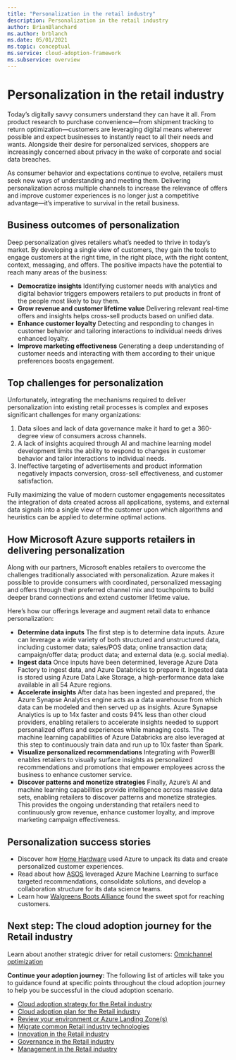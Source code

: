 ```yaml
---
title: "Personalization in the retail industry"
description: Personalization in the retail industry
author: BrianBlanchard
ms.author: brblanch
ms.date: 05/01/2021
ms.topic: conceptual
ms.service: cloud-adoption-framework
ms.subservice: overview
---
```


# Personalization in the retail industry

Today’s digitally savvy consumers understand they can have it all. From product research to purchase convenience—from shipment tracking to return optimization—customers are leveraging digital means wherever possible and expect businesses to instantly react to all their needs and wants. Alongside their desire for personalized services, shoppers are increasingly concerned about privacy in the wake of corporate and social data breaches.

As consumer behavior and expectations continue to evolve, retailers must seek new ways of understanding and meeting them. Delivering personalization across multiple channels to increase the relevance of offers and improve customer experiences is no longer just a competitive advantage—it’s imperative to survival in the retail business.

## Business outcomes of personalization

Deep personalization gives retailers what’s needed to thrive in today’s market. By developing a single view of customers, they gain the tools to engage customers at the right time, in the right place, with the right content, context, messaging, and offers. The positive impacts have the potential to reach many areas of the business:

- **Democratize insights** Identifying customer needs with analytics and digital behavior triggers empowers retailers to put products in front of the people most likely to buy them.
- **Grow revenue and customer lifetime value** Delivering relevant real-time offers and insights helps cross-sell products based on unified data.
- **Enhance customer loyalty** Detecting and responding to changes in customer behavior and tailoring interactions to individual needs drives enhanced loyalty.
- **Improve marketing effectiveness** Generating a deep understanding of customer needs and interacting with them according to their unique preferences boosts engagement.

## Top challenges for personalization

Unfortunately, integrating the mechanisms required to deliver personalization into existing retail processes is complex and exposes significant challenges for many organizations:

1. Data siloes and lack of data governance make it hard to get a 360-degree view of consumers across channels.
2. A lack of insights acquired through AI and machine learning model development limits the ability to respond to changes in customer behavior and tailor interactions to individual needs. 
3. Ineffective targeting of advertisements and product information negatively impacts conversion, cross-sell effectiveness, and customer satisfaction.

Fully maximizing the value of modern customer engagements necessitates the integration of data created across all applications, systems, and external data signals into a single view of the customer upon which algorithms and heuristics can be applied to determine optimal actions.

## How Microsoft Azure supports retailers in delivering personalization

Along with our partners, Microsoft enables retailers to overcome the challenges traditionally associated with personalization. Azure makes it possible to provide consumers with coordinated, personalized messaging and offers through their preferred channel mix and touchpoints to build deeper brand connections and extend customer lifetime value.

Here’s how our offerings leverage and augment retail data to enhance personalization:

- **Determine data inputs** The first step is to determine data inputs. Azure can leverage a wide variety of both structured and unstructured data, including customer data; sales/POS data; online transaction data; campaign/offer data; product data; and external data (e.g. social media).
- **Ingest data** Once inputs have been determined, leverage Azure Data Factory to ingest data, and Azure Databricks to prepare it. Ingested data is stored using Azure Data Lake Storage, a high-performance data lake available in all 54 Azure regions.
- **Accelerate insights** After data has been ingested and prepared, the Azure Synapse Analytics engine acts as a data warehouse from which data can be modeled and then served up as insights. Azure Synapse Analytics is up to 14x faster and costs 94% less than other cloud providers, enabling retailers to accelerate insights needed to support personalized offers and experiences while managing costs. The machine learning capabilities of Azure Databricks are also leveraged at this step to continuously train data and run up to 10x faster than Spark. 
- **Visualize personalized recommendations** Integrating with PowerBI enables retailers to visually surface insights as personalized recommendations and promotions that empower employees across the business to enhance customer service.
- **Discover patterns and monetize strategies** Finally, Azure’s AI and machine learning capabilities provide intelligence across massive data sets, enabling retailers to discover patterns and monetize strategies. This provides the ongoing understanding that retailers need to continuously grow revenue, enhance customer loyalty, and improve marketing campaign effectiveness.

## Personalization success stories

- Discover how [Home Hardware](https://customers.microsoft.com/story/773156-homehardware_retailers_azure_canada) used Azure to unpack its data and create personalized customer experiences.
- Read about how [ASOS](https://customers.microsoft.com/story/asos-retailers-azure) leveraged Azure Machine Learning to surface targeted recommendations, consolidate solutions, and develop a collaboration structure for its data science teams.
- Learn how [Walgreens Boots Alliance](https://customers.microsoft.com/story/733091-walgreens-boots-alliance-pharmaceuticals-azure) found the sweet spot for reaching customers.

## Next step: The cloud adoption journey for the Retail industry

Learn about another strategic driver for retail customers: [Omnichannel optimization](./retail-omnichannel-optimization.md)

**Continue your adoption journey:** The following list of articles will take you to guidance found at specific points throughout the cloud adoption journey to help you be successful in the cloud adoption scenario.

- [Cloud adoption strategy for the Retail industry](./strategy.md)
- [Cloud adoption plan for the Retail industry](./plan.md)
- [Review your environment or Azure Landing Zone(s)](./ready.md)
- [Migrate common Retail industry technologies](./migrate.md)
- [Innovation in the Retail industry](./innovate.md)
- [Governance in the Retail industry](./govern.md)
- [Management in the Retail industry](./manage.md)

